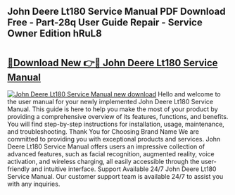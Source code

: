 ## John Deere Lt180 Service Manual PDF Download Free - Part-28q User Guide Repair - Service Owner Edition hRuL8

# <h2><a href="http://bc40569.oget.top/?id=John+Deere+Lt180+Service+Manual">🔗Download New 👉🔴 John Deere Lt180 Service Manual</a></h2>

[![John Deere Lt180 Service Manual new download](https://i.imgur.com/5g1atiW.png)](http://bc40569.oget.top/?id=John+Deere+Lt180+Service+Manual)
Hello and welcome to the user manual for your newly implemented John Deere Lt180 Service Manual. This guide is here to help you make the most of your product by providing a comprehensive overview of its features, functions, and benefits. You will find step-by-step instructions for installation, usage, maintenance, and troubleshooting. Thank You for Choosing Brand Name We are committed to providing you with exceptional products and services. John Deere Lt180 Service Manual offers users an impressive collection of advanced features, such as facial recognition, augmented reality, voice activation, and wireless charging, all easily accessible through the user-friendly and intuitive interface. Support Available 24/7 John Deere Lt180 Service Manual. Our customer support team is available 24/7 to assist you with any inquiries.
